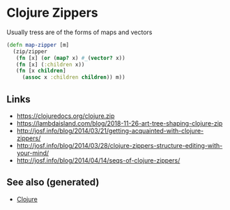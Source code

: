 # Clojure Zippers

Usually tress are of the forms of maps and vectors

``` clojure
(defn map-zipper [m]
  (zip/zipper
   (fn [x] (or (map? x) #_(vector? x))
   (fn [x] (:children x))
   (fn [x children]
     (assoc x :children children)) m))
```

## Links

-   <https://clojuredocs.org/clojure.zip>
-   <https://lambdaisland.com/blog/2018-11-26-art-tree-shaping-clojure-zip>
-   <http://josf.info/blog/2014/03/21/getting-acquainted-with-clojure-zippers/>
-   <http://josf.info/blog/2014/03/28/clojure-zippers-structure-editing-with-your-mind/>
-   <http://josf.info/blog/2014/04/14/seqs-of-clojure-zippers/>

## See also (generated)

-   [Clojure](./../decks/clojure.md)
